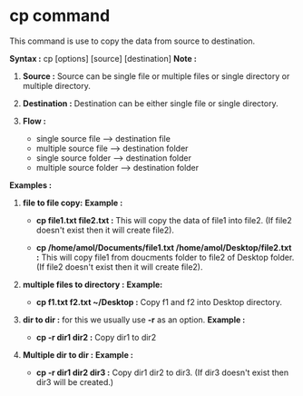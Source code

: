 # cp command
This command is use to copy the data from source to destination.

**Syntax :** cp [options] [source] [destination]
**Note :**
1.  **Source :** Source can be single file or multiple files or single directory or multiple directory.
1. **Destination :** Destination can be either single file or single directory. 

1. **Flow :**
    *   single source file --> destination file
    *   multiple source file --> destination folder
    *   single source folder --> destination folder
    *   multiple source folder --> destination folder

**Examples  :**

1. **file to file copy:**
    **Example :**
    * **cp file1.txt file2.txt :** This will copy the data of file1 into file2. (If file2 doesn't exist then it will create file2).

    * **cp /home/amol/Documents/file1.txt /home/amol/Desktop/file2.txt :** This will copy file1 from doucments folder to file2 of Desktop folder. (If file2 doesn't exist then it will create file2).

1.  **multiple files to directory :**
    **Example:**
    *   **cp f1.txt f2.txt ~/Desktop :** Copy f1 and f2 into Desktop directory.

1. **dir to dir :** for this we usually use **-r** as an option.
    **Example :**
    * **cp -r dir1 dir2 :** Copy dir1  to dir2

1. **Multiple dir to dir :**
    **Example :**
    * **cp -r dir1 dir2 dir3 :** Copy dir1 dir2 to dir3. (If dir3 doesn't exist then dir3 will be created.)
